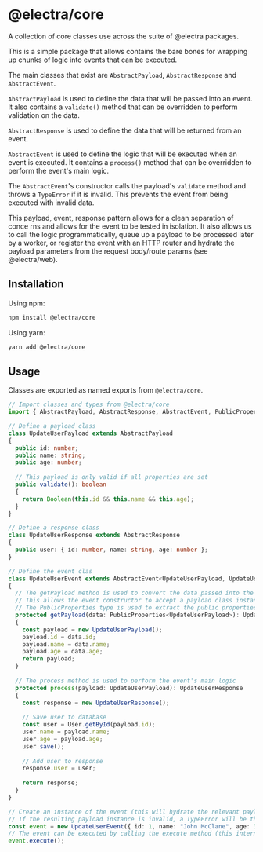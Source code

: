 # @electra/core

A collection of core classes use across the suite of @electra packages.

This is a simple package that allows contains the bare bones for wrapping up chunks of logic into events that can be
executed.

The main classes that exist are `AbstractPayload`, `AbstractResponse` and `AbstractEvent`.

`AbstractPayload` is used to define the data that will be passed into an event. It also contains a `validate()` method
that can be overridden to perform validation on the data.

`AbstractResponse` is used to define the data that will be returned from an event.

`AbstractEvent` is used to define the logic that will be executed when an event is executed. It contains a `process()`
method that can be overridden to perform the event's main logic.

The `AbstractEvent`'s constructor calls the payload's `validate` method and throws a `TypeError` if it is invalid. This
prevents the event from being executed with invalid data.

This payload, event, response pattern allows for a clean separation of conce rns and allows for the event to be tested
in isolation. It also allows us to call the logic programmatically, queue up a payload to be processed later by a
worker, or register the event with an HTTP router and hydrate the payload parameters from the request body/route
params (see @electra/web).

## Installation

Using npm:

```bash
npm install @electra/core
```

Using yarn:

```bash
yarn add @electra/core
```

## Usage

Classes are exported as named exports from `@electra/core`.

```typescript
// Import classes and types from @electra/core
import { AbstractPayload, AbstractResponse, AbstractEvent, PublicProperties } from '@electra/core';

// Define a payload class
class UpdateUserPayload extends AbstractPayload
{
  public id: number;
  public name: string;
  public age: number;
  
  // This payload is only valid if all properties are set
  public validate(): boolean
  {
    return Boolean(this.id && this.name && this.age);
  }
}

// Define a response class
class UpdateUserResponse extends AbstractResponse
{
  public user: { id: number, name: string, age: number };
}

// Define the event clas
class UpdateUserEvent extends AbstractEvent<UpdateUserPayload, UpdateUserResponse>
{
  // The getPayload method is used to convert the data passed into the event into the payload class
  // This allows the event constructor to accept a payload class instance or the necessary data to construct one
  // The PublicProperties type is used to extract the public properties from the payload class
  protected getPayload(data: PublicProperties<UpdateUserPayload>): UpdateUserPayload
  {
    const payload = new UpdateUserPayload();
    payload.id = data.id;
    payload.name = data.name;
    payload.age = data.age;
    return payload;
  }
  
  // The process method is used to perform the event's main logic
  protected process(payload: UpdateUserPayload): UpdateUserResponse
  {
    const response = new UpdateUserResponse();
    
    // Save user to database
    const user = User.getById(payload.id);
    user.name = payload.name;
    user.age = payload.age;
    user.save();
    
    // Add user to response
    response.user = user;
    
    return response;
  }
}

// Create an instance of the event (this will hydrate the relevant payload class by calling the getPayload method)
// If the resulting payload instance is invalid, a TypeError will be thrown
const event = new UpdateUserEvent({ id: 1, name: "John McClane", age: 35 });
// The event can be executed by calling the execute method (this internally calls the process method)
event.execute();

```
